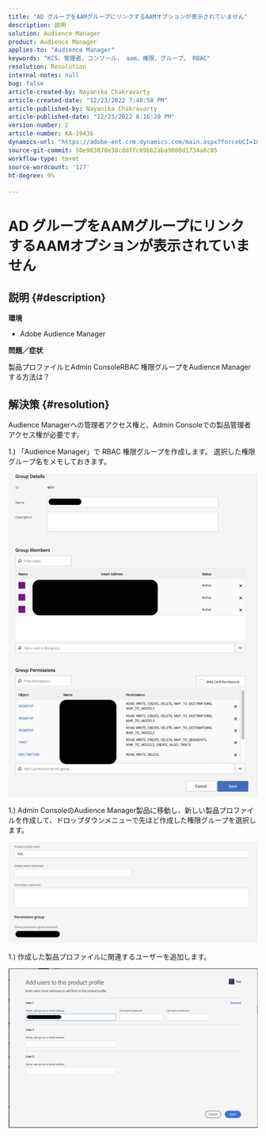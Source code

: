 ```yaml
---
title: "AD グループをAAMグループにリンクするAAMオプションが表示されていません"
description: 説明
solution: Audience Manager
product: Audience Manager
applies-to: "Audience Manager"
keywords: "KCS，管理者，コンソール， aam，権限，グループ， RBAC"
resolution: Resolution
internal-notes: null
bug: false
article-created-by: Nayanika Chakravarty
article-created-date: "12/23/2022 7:48:58 PM"
article-published-by: Nayanika Chakravarty
article-published-date: "12/23/2022 8:16:20 PM"
version-number: 2
article-number: KA-19436
dynamics-url: "https://adobe-ent.crm.dynamics.com/main.aspx?forceUCI=1&pagetype=entityrecord&etn=knowledgearticle&id=811b3dd6-fa82-ed11-81ac-6045bd006079"
source-git-commit: 50e903070e38cddffc69bb2aba9000d1734a8c85
workflow-type: tm+mt
source-wordcount: '127'
ht-degree: 9%

---
```


# AD グループをAAMグループにリンクするAAMオプションが表示されていません

## 説明 {#description}


<b>環境</b>

- Adobe Audience Manager

<b>問題／症状</b>

製品プロファイルとAdmin ConsoleRBAC 権限グループをAudience Managerする方法は？


## 解決策 {#resolution}


Audience Managerへの管理者アクセス権と、Admin Consoleでの製品管理者アクセス権が必要です。

1.) 「Audience Manager」で RBAC 権限グループを作成します。 選択した権限グループ名をメモしておきます。

![](assets/5a5b40de-a9cf-ec11-a7b5-00224809c196.png)

1.) Admin ConsoleのAudience Manager製品に移動し、新しい製品プロファイルを作成して、ドロップダウンメニューで先ほど作成した権限グループを選択します。

![](assets/2689da02-aacf-ec11-a7b5-00224809c196.png)

1.) 作成した製品プロファイルに関連するユーザーを追加します。

![](assets/6a896e46-aacf-ec11-a7b5-00224809c196.png)
